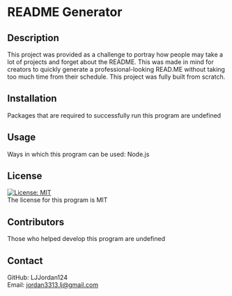 # README Generator

## Description
This project was provided as a challenge to portray how people may take a lot of projects and forget about the README. This was made in mind for creators to quickly generate a professional-looking READ.ME without taking too much time from their schedule. This project was fully built from scratch.

## Installation
Packages that are required to successfully run this program are undefined

## Usage
Ways in which this program can be used: Node.js

## License
[![License: MIT](https://img.shields.io/badge/License-MIT-yellow.svg)](https://opensource.org/licenses/MIT)
<br>
The license for this program is MIT


## Contributors
Those who helped develop this program are undefined

## Contact
GitHub: LJJordan124
<br>
Email: jordan3313.lj@gmail.com
